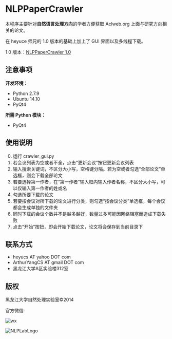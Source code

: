 NLPPaperCrawler
===============
本程序主要针对**自然语言处理方向**的学者方便获取 Aclweb.org 上面与研究方向相关的论文。

在 heyuce 师兄的 1.0 版本的基础上加上了 GUI 界面以及多线程下载。

1.0 版本：[NLPPaperCrawler 1.0](https://github.com/heyucs/NLPPaperCrawler)

注意事项
---
**开发环境：** 

 * Python 2.7.9
 * Ubuntu 14.10
 * PyQt4

**所需 Python 模块：**

 * PyQt4

使用说明
---
 0. 运行 crawler\_gui.py
 1. 若会议列表为空或者不全，点击“更新会议”按钮更新会议列表
 2. 输入搜索关键词，不区分大小写，空格键分隔。若为空或者勾选“全部论文”单选框，则会下载全部论文
 3. 若要选择第一作者，在“第一作者”输入框内输入作者名称，不区分大小写，可以仅输入第一作者的姓或名
 4. 勾选所要下载的论文
 5. 若要按会议对所下载的论文进行分类，则勾选“按会议分类”单选框，每个会议都会生成单独的文件夹
 6. 同时下载的会议个数并不是越多越好，数量过多可能因网络阻塞而造成下载失败
 7. 点击“开始”按扭，即会开始下载论文，论文将会保存到当前目录下

联系方式
---
 * heyucs AT yahoo DOT com
 * ArthurYangCS AT gmail DOT com
 * 黑龙江大学A区实验楼312室

版权
---
黑龙江大学自然处理实验室©2014

官方微信:

![wx](http://ww3.sinaimg.cn/large/730c253cjw1els6zgnkm2j2076076jrw.jpg)

![NLPLabLogo](http://ww4.sinaimg.cn/large/730c253cjw1els6zsibuhj21kw06i0w8.jpg)
